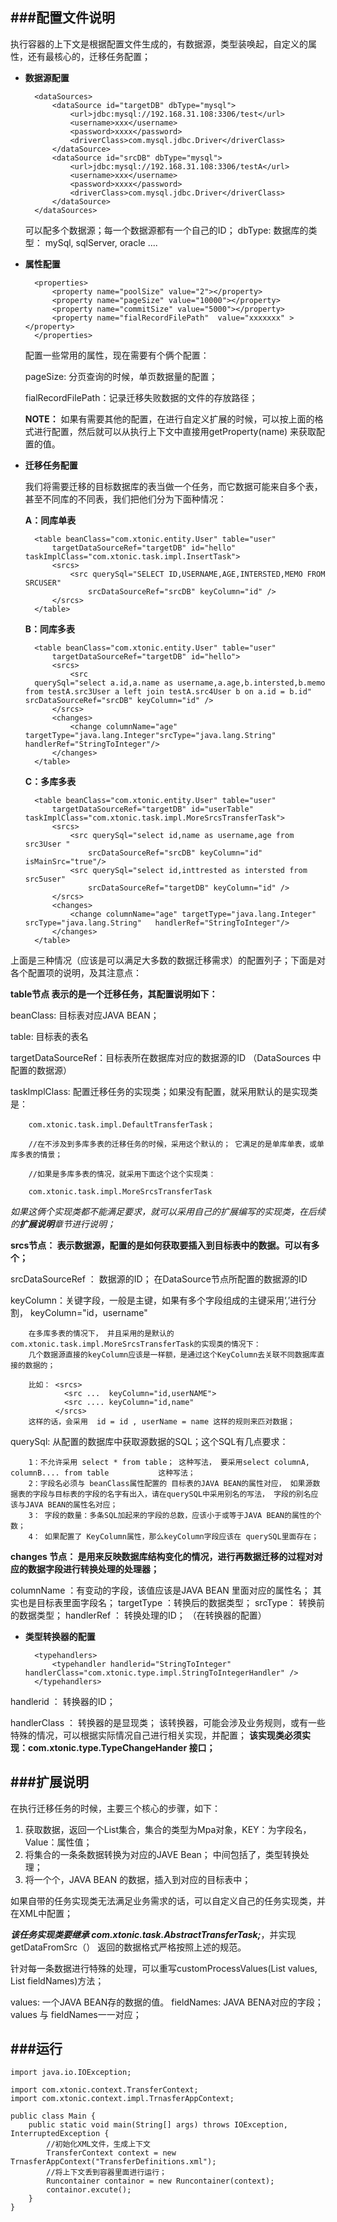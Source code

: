 ###配置文件说明
----------
执行容器的上下文是根据配置文件生成的，有数据源，类型装唤起，自定义的属性，还有最核心的，迁移任务配置；

* **数据源配置**

	
		<dataSources>
			<dataSource id="targetDB" dbType="mysql">
				<url>jdbc:mysql://192.168.31.108:3306/test</url>
				<username>xxx</username>
				<password>xxxx</password>
				<driverClass>com.mysql.jdbc.Driver</driverClass>
			</dataSource>
			<dataSource id="srcDB" dbType="mysql">
				<url>jdbc:mysql://192.168.31.108:3306/testA</url>
				<username>xxx</username>
				<password>xxxx</password>
				<driverClass>com.mysql.jdbc.Driver</driverClass>
			</dataSource>
		</dataSources>
	
	可以配多个数据源；每一个数据源都有一个自己的ID； 
	dbType: 数据库的类型： mySql, sqlServer, oracle ....

* **属性配置**

		<properties>
			<property name="poolSize" value="2"></property>
			<property name="pageSize" value="10000"></property>
			<property name="commitSize" value="5000"></property>
			<property name="fialRecordFilePath"  value="xxxxxxx" ></property> 
		</properties>	
	
	配置一些常用的属性，现在需要有个俩个配置：
	
	pageSize: 分页查询的时候，单页数据量的配置；
	
	fialRecordFilePath：记录迁移失败数据的文件的存放路径；
	
	**NOTE：** 如果有需要其他的配置，在进行自定义扩展的时候，可以按上面的格式进行配置，然后就可以从执行上下文中直接用getProperty(name) 来获取配置的值。
	
* **迁移任务配置**
	
	我们将需要迁移的目标数据库的表当做一个任务，而它数据可能来自多个表，甚至不同库的不同表，我们把他们分为下面种情况： 
	
	
	**A：同库单表**
	
		<table beanClass="com.xtonic.entity.User" table="user"  
			targetDataSourceRef="targetDB" id="hello"  			taskImplClass="com.xtonic.task.impl.InsertTask">
			<srcs>
				<src querySql="SELECT ID,USERNAME,AGE,INTERSTED,MEMO FROM SRCUSER"
					srcDataSourceRef="srcDB" keyColumn="id" />
			</srcs>
		</table> 
	
	
	**B：同库多表**
	
		
		<table beanClass="com.xtonic.entity.User" table="user"  
			targetDataSourceRef="targetDB" id="hello">
			<srcs>
				<src 
		querySql="select a.id,a.name as username,a.age,b.intersted,b.memo from testA.src3User a left join testA.src4User b on a.id = b.id" srcDataSourceRef="srcDB" keyColumn="id" />
			</srcs>
			<changes>
				<change columnName="age" targetType="java.lang.Integer"srcType="java.lang.String"  handlerRef="StringToInteger"/>
			</changes>
		</table>

	
	**C：多库多表**
	
		<table beanClass="com.xtonic.entity.User" table="user"  
			targetDataSourceRef="targetDB" id="userTable"  taskImplClass="com.xtonic.task.impl.MoreSrcsTransferTask">
			<srcs>
				<src querySql="select id,name as username,age from src3User "
					srcDataSourceRef="srcDB" keyColumn="id"  isMainSrc="true"/>
				<src querySql="select id,inttrested as intersted from src5user"
					srcDataSourceRef="targetDB" keyColumn="id" />
			</srcs>
			<changes>
				<change columnName="age" targetType="java.lang.Integer" srcType="java.lang.String"   handlerRef="StringToInteger"/>
			</changes>
		</table> 


上面是三种情况（应该是可以满足大多数的数据迁移需求）的配置列子；下面是对各个配置项的说明，及其注意点：

**table节点 表示的是一个迁移任务，其配置说明如下：**

beanClass: 目标表对应JAVA BEAN；
 
table: 目标表的表名 

targetDataSourceRef：目标表所在数据库对应的数据源的ID （DataSources 中配置的数据源）

taskImplClass: 配置迁移任务的实现类；如果没有配置，就采用默认的是实现类是：

		com.xtonic.task.impl.DefaultTransferTask；
		
		//在不涉及到多库多表的迁移任务的时候，采用这个默认的； 它满足的是单库单表，或单库多表的情景；
		
		//如果是多库多表的情况，就采用下面这个这个实现类：
		
		com.xtonic.task.impl.MoreSrcsTransferTask
		
*如果这俩个实现类都不能满足要求，就可以采用自己的扩展编写的实现类，在后续的**扩展说明**章节进行说明；*
		
	
**srcs节点： 表示数据源，配置的是如何获取要插入到目标表中的数据。可以有多个；**

srcDataSourceRef ： 数据源的ID； 在DataSource节点所配置的数据源的ID

keyColumn：关键字段，一般是主键，如果有多个字段组成的主键采用‘,’进行分割， keyColumn="id，username"
	
		在多库多表的情况下， 并且采用的是默认的com.xtonic.task.impl.MoreSrcsTransferTask的实现类的情况下： 
		几个数据源直接的keyColumn应该是一样额，是通过这个KeyColumn去关联不同数据库直接的数据的；
		
		比如： <srcs>
				<src ...  keyColumn="id,userNAME">
				<src .... keyColumn="id,name"
			  </srcs>
		这样的话，会采用  id = id , userName = name 这样的规则来匹对数据；
		
		

querySql: 从配置的数据库中获取源数据的SQL；这个SQL有几点要求：

		1：不允许采用 select * from table； 这种写法， 要采用select columnA, columnB.... from table		   这种写法；
		2：字段名必须与 beanClass属性配置的 目标表的JAVA BEAN的属性对应， 如果源数据表的字段与目标表的字段的名字有出入，请在querySQL中采用别名的写法， 字段的别名应该与JAVA BEAN的属性名对应；
		3： 字段的数量：多条SQL加起来的字段的总数，应该小于或等于JAVA BEAN的属性的个数；
		4： 如果配置了 KeyColumn属性，那么keyColumn字段应该在 querySQL里面存在；
		

**changes 节点： 是用来反映数据库结构变化的情况，进行再数据迁移的过程对对应的数据字段进行转换处理的处理器；**

columnName ：有变动的字段，该值应该是JAVA BEAN 里面对应的属性名； 其实也是目标表里面字段名；
targetType ：转换后的数据类型；
srcType： 转换前的数据类型；
handlerRef ： 转换处理的ID； （在转换器的配置）


* **类型转换器的配置**

		<typehandlers>
			<typehandler handlerid="StringToInteger" handlerClass="com.xtonic.type.impl.StringToIntegerHandler" />
		</typehandlers>


handlerid ： 转换器的ID；

handlerClass ： 转换器的是显现类； 该转换器，可能会涉及业务规则，或有一些特殊的情况，可以根据实际情况自己进行相关实现，并配置； **该实现类必须实现：com.xtonic.type.TypeChangeHander 接口；**


###扩展说明
-----------
在执行迁移任务的时候，主要三个核心的步骤，如下：

1. 获取数据，返回一个List集合，集合的类型为Mpa对象，KEY：为字段名，Value：属性值；
2. 将集合的一条条数据转换为对应的JAVE Bean； 中间包括了，类型转换处理；
3. 将一个个，JAVA BEAN 的数据，插入到对应的目标表中；

如果自带的任务实现类无法满足业务需求的话，可以自定义自己的任务实现类，并在XML中配置； 

***该任务实现类要继承 com.xtonic.task.AbstractTransferTask;***，并实现getDataFromSrc（） 返回的数据格式严格按照上述的规范。 

针对每一条数据进行特殊的处理，可以重写customProcessValues(List values, List<String> fieldNames)方法；

values:  一个JAVA BEAN存的数据的值。
fieldNames: JAVA BENA对应的字段；
values 与 fieldNames一一对应；

###运行
------
	import java.io.IOException;

	import com.xtonic.context.TransferContext;
	import com.xtonic.context.impl.TrnasferAppContext;

	public class Main {
		public static void main(String[] args) throws IOException, InterruptedException {
			//初始化XML文件，生成上下文
			TransferContext context = new TrnasferAppContext("TransferDefinitions.xml");
			//将上下文丢到容器里面进行运行；
 			Runcontainer containor = new Runcontainer(context);
			containor.excute();
		}
	}

		
